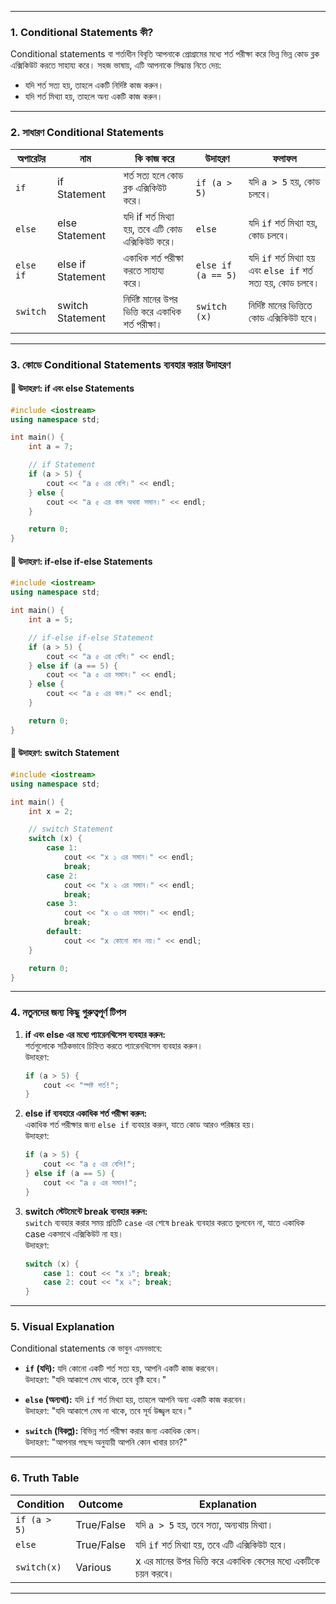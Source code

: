 
---

### **1. Conditional Statements কী?**

Conditional statements বা শর্তাধীন বিবৃতি আপনাকে প্রোগ্রামের মধ্যে শর্ত পরীক্ষা করে ভিন্ন ভিন্ন কোড ব্লক এক্সিকিউট করতে সাহায্য করে। সহজ ভাষায়, এটি আপনাকে সিদ্ধান্ত নিতে দেয়:  
- যদি শর্ত সত্য হয়, তাহলে একটি নির্দিষ্ট কাজ করুন।  
- যদি শর্ত মিথ্যা হয়, তাহলে অন্য একটি কাজ করুন।  

---

### **2. সাধারণ Conditional Statements**

| **অপারেটর** | **নাম**             | **কি কাজ করে**                                   | **উদাহরণ**                   | **ফলাফল**     |
|--------------|---------------------|-------------------------------------------------|------------------------------|---------------|
| `if`         | if Statement        | শর্ত সত্য হলে কোড ব্লক এক্সিকিউট করে।             | `if (a > 5)`                 | যদি `a > 5` হয়, কোড চলবে। |
| `else`       | else Statement      | যদি if শর্ত মিথ্যা হয়, তবে এটি কোড এক্সিকিউট করে। | `else`                       | যদি `if` শর্ত মিথ্যা হয়, কোড চলবে। |
| `else if`    | else if Statement   | একাধিক শর্ত পরীক্ষা করতে সাহায্য করে।             | `else if (a == 5)`           | যদি `if` শর্ত মিথ্যা হয় এবং `else if` শর্ত সত্য হয়, কোড চলবে। |
| `switch`     | switch Statement    | নির্দিষ্ট মানের উপর ভিত্তি করে একাধিক শর্ত পরীক্ষা। | `switch (x)`                 | নির্দিষ্ট মানের ভিত্তিতে কোড এক্সিকিউট হবে। |

---

### **3. কোডে Conditional Statements ব্যবহার করার উদাহরণ**

#### 📌 **উদাহরণ: if এবং else Statements**

```cpp
#include <iostream>
using namespace std;

int main() {
    int a = 7;

    // if Statement
    if (a > 5) {
        cout << "a ৫ এর বেশি।" << endl;
    } else {
        cout << "a ৫ এর কম অথবা সমান।" << endl;
    }

    return 0;
}
```

#### 📌 **উদাহরণ: if-else if-else Statements**

```cpp
#include <iostream>
using namespace std;

int main() {
    int a = 5;

    // if-else if-else Statement
    if (a > 5) {
        cout << "a ৫ এর বেশি।" << endl;
    } else if (a == 5) {
        cout << "a ৫ এর সমান।" << endl;
    } else {
        cout << "a ৫ এর কম।" << endl;
    }

    return 0;
}
```

#### 📌 **উদাহরণ: switch Statement**

```cpp
#include <iostream>
using namespace std;

int main() {
    int x = 2;

    // switch Statement
    switch (x) {
        case 1:
            cout << "x ১ এর সমান।" << endl;
            break;
        case 2:
            cout << "x ২ এর সমান।" << endl;
            break;
        case 3:
            cout << "x ৩ এর সমান।" << endl;
            break;
        default:
            cout << "x কোনো মান নয়।" << endl;
    }

    return 0;
}
```

---

### **4. নতুনদের জন্য কিছু গুরুত্বপূর্ণ টিপস**

1. **if এবং else এর মধ্যে প্যারেনথিসেস ব্যবহার করুন:**  
   শর্তগুলোকে সঠিকভাবে চিহ্নিত করতে প্যারেনথিসেস ব্যবহার করুন।  
   উদাহরণ:  
   ```cpp
   if (a > 5) { 
       cout << "স্পষ্ট শর্ত!";
   }
   ```

2. **else if ব্যবহারে একাধিক শর্ত পরীক্ষা করুন:**  
   একাধিক শর্ত পরীক্ষার জন্য `else if` ব্যবহার করুন, যাতে কোড আরও পরিষ্কার হয়।  
   উদাহরণ:  
   ```cpp
   if (a > 5) { 
       cout << "a ৫ এর বেশি!";
   } else if (a == 5) {
       cout << "a ৫ এর সমান!";
   }
   ```

3. **switch স্টেটমেন্টে break ব্যবহার করুন:**  
   `switch` ব্যবহার করার সময় প্রতিটি `case` এর শেষে `break` ব্যবহার করতে ভুলবেন না, যাতে একাধিক case একসাথে এক্সিকিউট না হয়।  
   উদাহরণ:  
   ```cpp
   switch (x) {
       case 1: cout << "x ১"; break;
       case 2: cout << "x ২"; break;
   }
   ```

---

### **5. Visual Explanation**

Conditional statements কে ভাবুন এমনভাবে:

- **`if` (যদি):** যদি কোনো একটি শর্ত সত্য হয়, আপনি একটি কাজ করবেন।  
  উদাহরণ: "যদি আকাশে মেঘ থাকে, তবে বৃষ্টি হবে।"  

- **`else` (অন্যথা):** যদি `if` শর্ত মিথ্যা হয়, তাহলে আপনি অন্য একটি কাজ করবেন।  
  উদাহরণ: "যদি আকাশে মেঘ না থাকে, তবে সূর্য উজ্জ্বল হবে।"  

- **`switch` (বিকল্প):** বিভিন্ন শর্ত পরীক্ষা করার জন্য একাধিক কেস।  
  উদাহরণ: "আপনার পছন্দ অনুযায়ী আপনি কোন খাবার চান?"

---

### **6. Truth Table**

| **Condition** | **Outcome** | **Explanation**          |
|---------------|-------------|--------------------------|
| `if (a > 5)`  | True/False  | যদি `a > 5` হয়, তবে সত্য, অন্যথায় মিথ্যা। |
| `else`        | True/False  | যদি `if` শর্ত মিথ্যা হয়, তবে এটি এক্সিকিউট হবে। |
| `switch(x)`   | Various     | x এর মানের উপর ভিত্তি করে একাধিক কেসের মধ্যে একটিকে চয়ন করবে। |

---


